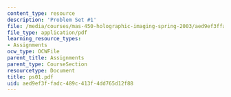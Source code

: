 ```yaml
---
content_type: resource
description: 'Problem Set #1'
file: /media/courses/mas-450-holographic-imaging-spring-2003/aed9ef3ffadc489c413f4dd765d12f88_ps01.pdf
file_type: application/pdf
learning_resource_types:
- Assignments
ocw_type: OCWFile
parent_title: Assignments
parent_type: CourseSection
resourcetype: Document
title: ps01.pdf
uid: aed9ef3f-fadc-489c-413f-4dd765d12f88
---
```

